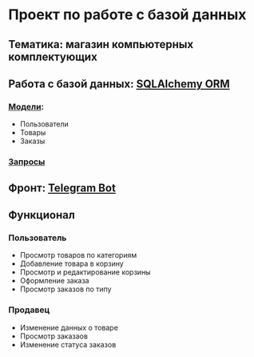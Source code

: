 # Проект по работе с базой данных
## Тематика: магазин компьютерных комплектующих
## Работа с базой данных: [SQLAlchemy ORM](https://github.com/Dadypool/computer_shop/tree/main/app/database)
### [Модели](https://github.com/Dadypool/computer_shop/tree/main/app/database/models.py):
* Пользователи
* Товары
* Заказы
### [Запросы](https://github.com/Dadypool/computer_shop/tree/main/app/database/models.py)
## Фронт: [Telegram Bot](https://github.com/Dadypool/computer_shop/tree/main/app/database)
## Функционал
### Пользователь
* Просмотр товаров по категориям
* Добавление товара в корзину
* Просмотр и редактирование корзины
* Оформление заказа
* Просмотр заказов по типу
### Продавец
* Изменение данных о товаре
* Просмотр заказаов
* Изменение статуса заказов